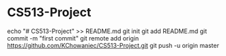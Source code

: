 # CS513-Project
echo "# CS513-Project" >> README.md
git init
git add README.md
git commit -m "first commit"
git remote add origin https://github.com/KChowaniec/CS513-Project.git
git push -u origin master
